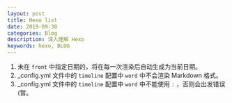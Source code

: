 ```yaml
---
layout: post
title: Hexo list
date: 2019-09-30 
categories: Blog
description: 深入理解 Hexo
keywords: hexo, BLOG
---
```



1.  未在 `front` 中指定日期的，将在每一次渲染后自动生成为当前日期。
2.  _config.yml 文件中的  `timeline`  配置中 `word` 中不会渲染 Markdown 格式。
3.  _config.yml 文件中的  `timeline`  配置中 `word` 中不能使用 `:` ，否则会出发错误 (暂。

<!--more-->